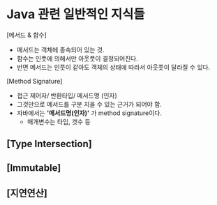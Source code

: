 # Java 관련 일반적인 지식들


[메서드 & 함수]
- 메서드는 객체에 종속되어 있는 것.
- 함수는 인풋에 의해서만 아웃풋이 결정되어진다.
- 반면 메서드는 인풋이 같아도 객체의 상태에 따라서 아웃풋이 달라질 수 있다.

[Method Signature]
- 접근 제어자/ 반환타입/ 메서드명 (인자)
- 그것만으로 메서드를 구분 지을 수 있는 근거가 되어야 함.
- 자바에서는 **'메서드명(인자)'** 가 method signature이다.
  - 매개변수는 타입, 갯수 등


[Type Intersection]
-



[Immutable]
-


[지연연산]
- 
